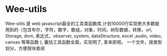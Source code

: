 # Wee-utils

Wee-utils 是 web javascript最全的工具类函数库,计划10000行实现绝大多数能用到的（包含布尔，字符，数字，数组，对象，时间，树形数据，转换，url,  Storage, dom, 表达式，observer, system, dataStructure, excel ,audio, video, canvas 等等函数 ), 囊括工具函数全面，实现明了, 拿来即用。 一个文件，按类型划分，方便按块查阅

